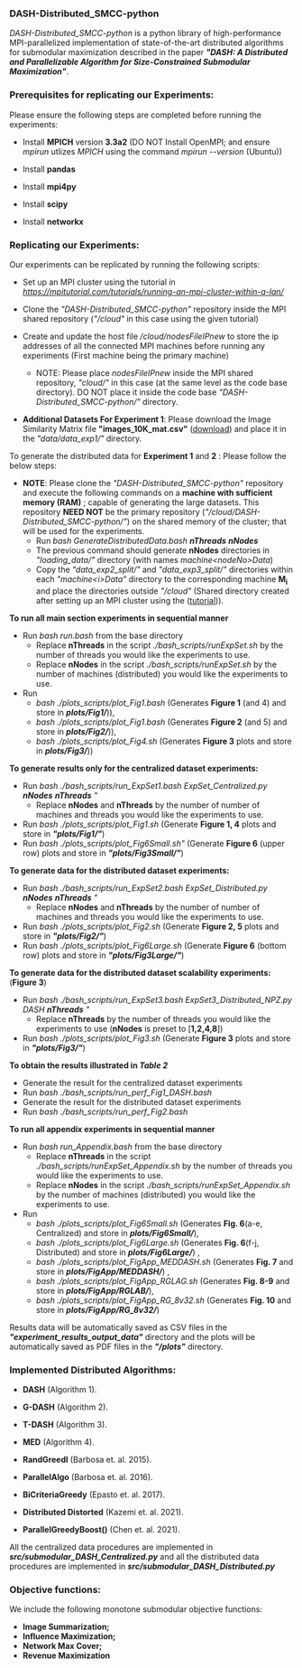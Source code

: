 ### DASH-Distributed_SMCC-python ###
*DASH-Distributed_SMCC-python* is a python library of high-performance MPI-parallelized implementation of state-of-the-art  distributed algorithms for submodular maximization described in the paper ***"DASH: A Distributed and Parallelizable Algorithm for Size-Constrained Submodular Maximization"***. 



### Prerequisites for replicating our Experiments: ###
Please ensure the following steps are completed before running the experiments:

- Install **MPICH** version **3.3a2** (DO NOT Install OpenMPI; and ensure *mpirun* utlizes *MPICH* using the command *mpirun --version* (Ubuntu))   

- Install **pandas**

- Install **mpi4py** 

- Install **scipy**
      
- Install **networkx**


### Replicating our Experiments: ###

Our experiments can be replicated by running the following scripts:
-  Set up an MPI cluster using the tutorial in *https://mpitutorial.com/tutorials/running-an-mpi-cluster-within-a-lan/*
- Clone the *"DASH-Distributed_SMCC-python"* repository inside the MPI shared repository  (*"/cloud"* in this case using the given tutorial)
-  Create and update the host file */cloud/nodesFileIPnew* to store the ip addresses of all the connected MPI machines before running any experiments (First machine being the primary machine)
     - NOTE: Please place *nodesFileIPnew* inside the MPI shared repository, *"cloud/"* in this case (at the same level as the code base directory).  DO NOT place it inside the code base *"DASH-Distributed_SMCC-python/"* directory.

- **Additional Datasets For Experiment 1**: Please download the Image Similarity Matrix file **"images_10K_mat.csv"** ([download](https://drive.google.com/file/d/1s9PzUhV-C5dW8iL4tZPVjSRX4PBhrsiJ/view?usp=sharing)) and place it in the *"data/data_exp1/"*  directory. 

To generate the distributed data for **Experiment 1** and **2** : Please follow the below steps:
- **NOTE**: Please clone the *"DASH-Distributed_SMCC-python"* repository and execute the following commands on a **machine with sufficient memory (RAM)** ; capable of generating the large datasets. This repository **NEED NOT** be the primary repository (*"/cloud/DASH-Distributed_SMCC-python/"*) on the shared memory of the cluster; that will be used for the experiments.
   - Run *bash GenerateDistributedData.bash **nThreads** **nNodes*** 
   - The previous command should generate **nNodes** directories in *"loading_data/"* directory (with names *machine\<nodeNo\>Data*)
   - Copy the *"data_exp2_split/"* and *"data_exp3_split/"* directories within each *"machine\<i\>Data"* directory to the corresponding machine **M<sub>i</sub>** and place the directories outside *"/cloud"* (Shared directory created after setting up an MPI cluster using the ([tutorial](https://mpitutorial.com/tutorials/running-an-mpi-cluster-within-a-lan/))).


 **To run all main section experiments in sequential manner**
   -  Run *bash run.bash* from the base directory
      -  Replace **nThreads** in the script *./bash_scripts/runExpSet.sh* by the number of threads you would like the experiments to use.
      -  Replace **nNodes** in the script *./bash_scripts/runExpSet.sh* by the number of machines (distributed) you would like the experiments to use.
   -  Run 
      - *bash  ./plots_scripts/plot_Fig1.bash* (Generates **Figure 1** (and 4) and store in ***plots/Fig1/***)), 
      - *bash  ./plots_scripts/plot_Fig1.bash* (Generates **Figure 2** (and 5) and store in ***plots/Fig2/***)), 
      - *bash  ./plots_scripts/plot_Fig4.sh* (Generates **Figure 3** plots and store in ***plots/Fig3/***))

 **To generate results only for the centralized dataset experiments:** 
   -  Run *bash  ./bash_scripts/run_ExpSet1.bash ExpSet_Centralized.py **nNodes** **nThreads** "*
      -  Replace **nNodes** and **nThreads** by the number of number of machines and threads you would like the experiments to use.  
   -  Run *bash  ./plots_scripts/plot_Fig1.sh* (Generate **Figure 1, 4** plots and store in ***"plots/Fig1/"***)
   -  Run *bash  ./plots_scripts/plot_Fig6Small.sh"* (Generate **Figure 6** (upper row) plots and store in ***"plots/Fig3Small/"***)
 
 **To generate data for the distributed dataset experiments:**
   -  Run *bash  ./bash_scripts/run_ExpSet2.bash ExpSet_Distributed.py **nNodes** **nThreads** "*
      -  Replace **nNodes** and **nThreads** by the number of number of machines and threads you would like the experiments to use.  
   -  Run *bash  ./plots_scripts/plot_Fig2.sh* (Generate **Figure 2, 5** plots and store in ***"plots/Fig2/"***)
   -  Run *bash  ./plots_scripts/plot_Fig6Large.sh* (Generate **Figure 6** (bottom row) plots and store in ***"plots/Fig3Large/"***)

 **To generate data for the distributed dataset scalability experiments:** (**Figure 3**)
   -  Run *bash  ./bash_scripts/run_ExpSet3.bash ExpSet3_Distributed_NPZ.py DASH **nThreads** "*
      -  Replace **nThreads** by the number of threads you would like the experiments to use (**nNodes** is preset to [**1,2,4,8**])
   -  Run *bash  ./plots_scripts/plot_Fig3.sh* (Generate **Figure 3** plots and store in ***"plots/Fig3/"***)

 **To obtain the results illustrated in *Table 2***
   - Generate the result for the centralized dataset experiments 
   - Run *bash  ./bash_scripts/run_perf_Fig1_DASH.bash*
   - Generate the result for the distributed dataset experiments
   - Run *bash  ./bash_scripts/run_perf_Fig2.bash*

**To run all appendix experiments in sequential manner**
   -  Run *bash run_Appendix.bash* from the base directory
      -  Replace **nThreads** in the script *./bash_scripts/runExpSet_Appendix.sh* by the number of threads you would like the experiments to use.
      -  Replace **nNodes** in the script *./bash_scripts/runExpSet_Appendix.sh* by the number of machines (distributed) you would like the experiments to use.
   -  Run 
      - *bash  ./plots_scripts/plot_Fig6Small.sh* (Generates **Fig. 6**(a-e, Centralized) and store in ***plots/Fig6Small/***), 
      - *bash  ./plots_scripts/plot_Fig6Large.sh* (Generates **Fig. 6**(f-j, Distributed) and store in ***plots/Fig6Large/***) , 
      - *bash  ./plots_scripts/plot_FigApp_MEDDASH.sh* (Generates **Fig. 7** and store in ***plots/FigApp/MEDDASH/***) ,
      - *bash  ./plots_scripts/plot_FigApp_RGLAG.sh* (Generates **Fig. 8-9** and store in ***plots/FigApp/RGLAB/***), 
      - *bash  ./plots_scripts/plot_FigApp_RG_8v32.sh* (Generates **Fig. 10** and store in ***plots/FigApp/RG_8v32/***)
 <!-- **To obtain the results illustrated in *Table 3***
   - Generate the result for the centralized dataset experiments 
   - Run *bash  ./bash_scripts/run_perf_Fig3.bash* -->


 Results data will be automatically saved as CSV files in the ***"experiment_results_output_data"*** directory and the plots will be automatically saved as PDF files in the ***"/plots"*** directory.


### Implemented Distributed Algorithms: ###

<!-- ### Submodular Maximization Algorithms from "DASH: Distributed Adaptive Sequencing Heuristic for Submodular Maximization": ### -->

- **DASH** (Algorithm 1).

- **G-DASH** (Algorithm 2).

- **T-DASH** (Algorithm 3).

- **MED** (Algorithm 4).

- **RandGreedI** (Barbosa et. al. 2015).

- **ParallelAlgo** (Barbosa et. al. 2016).

- **BiCriteriaGreedy** (Epasto et. al. 2017).

- **Distributed Distorted** (Kazemi et. al. 2021).

- **ParallelGreedyBoost()** (Chen et. al. 2021).

 All the centralized data procedures are implemented in ***src/submodular_DASH_Centralized.py*** and all the distributed data procedures are implemented in ***src/submodular_DASH_Distributed.py***


### Objective functions: ###
We include the following monotone submodular objective functions:
- **Image Summarization;** 
- **Influence Maximization;**
- **Network Max Cover;**
- **Revenue Maximization**




